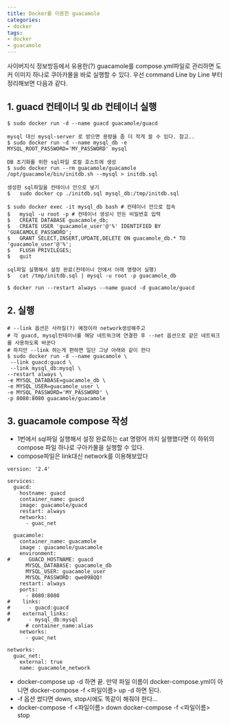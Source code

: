 ```yaml
---
title: Docker를 이용한 guacamole
categories:
- docker
tags:
- docker
- guacamole
---
```


사이버지식 정보방등에서 유용한(?) guacamole를 compose.yml파일로 관리하면 도커 이미지 하나로 쿠아카몰을 바로 실행할 수 있다.
우선 command Line by Line 부터 정리해보면 다음과 같다.

## 1. guacd 컨테이너 및 db 컨테이너 실행

```
$ sudo docker run -d --name guacd guacamole/guacd

mysql 대신 mysql-server 로 받으면 용량을 좀 더 작게 쓸 수 있다. 참고..
$ sudo docker run -d --name mysql_db -e MYSQL_ROOT_PASSWORD='MY_PASSWORD' mysql

DB 초기화를 위한 sql파일 로컬 호스트에 생성
$ sudo docker run --rm guacamole/guacamole /opt/guacamole/bin/initdb.sh --mysql > initdb.sql

생성한 sql파일을 컨테이너 안으로 넣기
$	sudo docker cp ./initdb.sql mysql_db:/tmp/initdb.sql

$ sudo docker exec -it mysql_db bash # 컨테이너 안으로 접속
$	mysql -u root -p # 컨테이너 생성시 만든 비밀번호 입력
$	CREATE DATABASE guacamole_db;
$	CREATE USER 'guacamole_user'@'%' IDENTIFIED BY 'GUACAMOLE_PASSWORD';
$	GRANT SELECT,INSERT,UPDATE,DELETE ON guacamole_db.* TO 'guacamole_user'@'%';
$	FLUSH PRIVILEGES;
$	quit

sql파일 실행해서 설정 완료(컨테이너 안에서 아래 명령어 실행)
$	cat /tmp/initdb.sql | mysql -u root -p guacamole_db

$ docker run --restart always --name guacd -d guacamole/guacd
```

## 2. 실행

```
# --link 옵션은 사라질(?) 예정이라 network생성해주고 
# 각 guacd, mysql컨테이너를 해당 네트워크에 연결한 후 --net 옵션으로 같은 네트워크를 사용하도록 바꾼다
# 하지만 --link 하는게 편하면 일단 그냥 아래와 같이 한다
$ sudo docker run -d --name guacamole \
 --link guacd:guacd \
 --link mysql_db:mysql \
--restart always \
-e MYSQL_DATABASE=guacamole_db \
-e MYSQL_USER=guacamole_user \
-e MYSQL_PASSWORD='MY_PASSWORD' \
-p 8080:8080 guacamole/guacamole
```

## 3. guacamole compose 작성
- 1번에서 sql파일 실행해서 설정 완료하는 cat 명령어 까지 실행했다면 이 하위의 compose 파일 하나로 구아카몰을 실행할 수 있다.
- compose파일은 link대신 network를 이용해보았다

```
version: '2.4'

services:
  guacd:
    hostname: guacd
    container_name: guacd
    image: guacamole/guacd
    restart: always
    networks: 
      - guac_net

  guacamole:
    container_name: guacamole
    image : guacamole/guacamole
    environment:
#      GUACD_HOSTNAME: guacd
      MYSQL_DATABASE: guacamole_db
      MYSQL_USER: guacamole_user
      MYSQL_PASSWORD: qwe098QQ!
    restart: always
    ports:
      - 8080:8080
#    links:
#      - guacd:guacd
#    external_links:
#      - mysql_db:mysql
      # container_name:alias
    networks:
      - guac_net

networks:
  guac_net:
    external: true
    name: guacamole_network

```

- docker-compose up -d 하면 끝. 만약 파일 이름이 docker-compose.yml이 아니면 docker-compose -f <파일이름> up -d 하면 된다.
- -f 옵션 썼다면 down, stop시에도 똑같이 해줘야 한다... 
- docker-compose -f <파일이름> down   docker-compose -f <파일이름> stop
